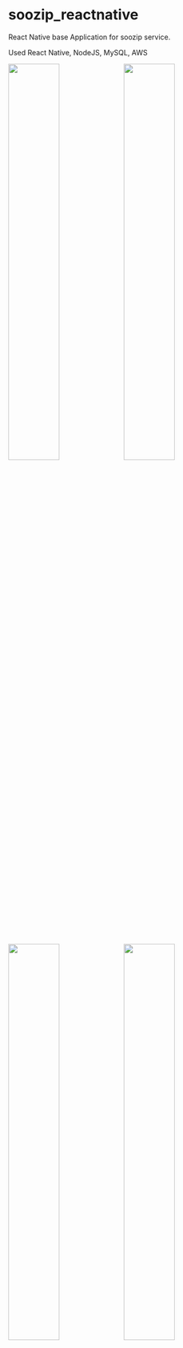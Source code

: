 # soozip_reactnative
React Native base Application for soozip service.

Used React Native, NodeJS, MySQL, AWS


<img width="45%" src="https://firebasestorage.googleapis.com/v0/b/soozipapp-a2a15.appspot.com/o/Screen%20Shot%202022-05-27%20at%2012.52.35%20AM.png?alt=media&token=b8b84598-1f66-485b-97a0-9a36f3889741">

<img width="45%" src="https://firebasestorage.googleapis.com/v0/b/soozipapp-a2a15.appspot.com/o/Screen%20Shot%202022-05-27%20at%2012.52.49%20AM.png?alt=media&token=90ab7bdb-3ed3-484c-a41d-b85d7185061d">

<img width="45%" src="https://firebasestorage.googleapis.com/v0/b/soozipapp-a2a15.appspot.com/o/Screen%20Shot%202022-05-27%20at%2012.53.05%20AM.png?alt=media&token=3ebb2863-3445-48ee-a4f9-54d686ac2ed9">

<img width="45%" src="https://firebasestorage.googleapis.com/v0/b/soozipapp-a2a15.appspot.com/o/Screen%20Shot%202022-05-27%20at%2012.52.56%20AM.png?alt=media&token=ac98d6a5-020e-4d12-9302-7f352b617418">
